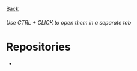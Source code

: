 [Back](https://github.com/MV88/DevResources)

<h6>Use CTRL + CLICK to open them in a separate tab</h6>

# Repositories
- []()